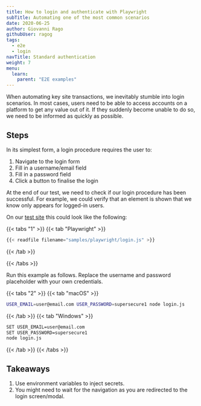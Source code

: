 ```yaml
---
title: How to login and authenticate with Playwright
subTitle: Automating one of the most common scenarios
date: 2020-06-25
author: Giovanni Rago
githubUser: ragog
tags:
  - e2e
  - login
navTitle: Standard authentication
weight: 7
menu:
  learn:
    parent: "E2E examples"
---
```


When automating key site transactions, we inevitably stumble into login scenarios. In most cases, users need to be able to access accounts on a platform to get any value out of it. If they suddenly become unable to do so, we need to be informed as quickly as possible.

<!-- more -->

## Steps

In its simplest form, a login procedure requires the user to:

1. Navigate to the login form
2. Fill in a username/email field
3. Fill in a password field
4. Click a button to finalise the login

At the end of our test, we need to check if our login procedure has been successful. For example, we could verify that an element is shown that we know only appears for logged-in users.

On our [test site](https://danube-web.shop/) this could look like the following:

{{< tabs "1" >}}
{{< tab "Playwright" >}}
```js
{{< readfile filename="samples/playwright/login.js" >}}
```
{{< /tab >}}

{{< /tabs >}}

Run this example as follows. Replace the username and password placeholder with your own credentials.

{{< tabs "2" >}}
{{< tab "macOS" >}}
```sh
USER_EMAIL=user@email.com USER_PASSWORD=supersecure1 node login.js
```
{{< /tab >}}
{{< tab "Windows" >}}
```sh
SET USER_EMAIL=user@email.com
SET USER_PASSWORD=supersecure1
node login.js
```
{{< /tab >}}
{{< /tabs >}}

## Takeaways
1. Use environment variables to inject secrets.
2. You might need to wait for the navigation as you are redirected to the login screen/modal.

